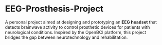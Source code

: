 # EEG-Prosthesis-Project
A personal project aimed at designing and prototyping an **EEG headset** that detects brainwave activity to control prosthetic devices for patients with neurological conditions. Inspired by the OpenBCI platform, this project bridges the gap between neurotechnology and rehabilitation.
